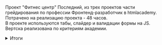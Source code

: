 Проект "Фитнес центр"
Последний, из трех проектов части грейдирования по профессии Фронтенд-разработчик в htmlacademy.<br>
Потрачено на реализацию проекта - 48 часов.<br>
В проекте используются табы, слайдер и валидации формы на JS.<br>
Вертска реализована по критериям академии.<br>

<details>
<summary>Итоги</summary>
  
<i><a href="https://docs.google.com/spreadsheets/d/1Q1j3cO-mVtxiVXXoigtRa7MxF1rPhbNSGHhpINl6gr4/edit#gid=1031935164">Карточка проекта</a></i>
  
| Критерий | Результат |
|:-----|:-----------|
|     Коэффицент скорости в днях| 122,22%|
|     Коэффицент скорости в часах| 82,96%    |
|     Оценка за код-ревью| 96,00%       |
|     Оценка за баг-лист| 90,00%       |
|     Общий балл за качество| 93,00%       |

</details>
